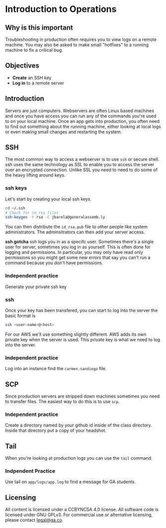 # Introduction to Operations 

## Why is this important
Troubleshooting in production often requires you to view logs on a remote machine. You may also be asked to 
make small "hotfixes" to a running machine to fix a critical bug.
 
## Objectives
* __Create__ an SSH key
* __Log in__ to a remote server 


## Introduction
Servers are just computers. Webservers are often Linux based machines and once you have access you can run 
any of the commands you're used to on your local machine. Once an app gets into production, you often need
 to find out something about the running machine, either looking at local logs or even making small changes 
 and restarting the system.

## SSH 
The most common way to access a webserver is to use ``ssh`` or secure shell. ssh uses the same technology as 
SSL to enable you to access the server over an encrypted connection. Unlike SSL you need to need to do some 
of the heavy lifting around keys.

### ssh keys

Let's start by creating your local ssh keys.

```bash
cd ~/.ssh
# Check for id_rsa files
ssh-keygen -t rsa -C jbarela@generalassemb.ly
```

You can then distribute the ``id_rsa.pub`` file to other people like system administrators. The adminsitrators can then add your server access.


__ssh gotcha__
ssh logs you in as a specifc user. Sometimes there's a single user for server, sometimes you log in as 
yourself. This is often done for logging and permissions. In particular, you may only have read only 
permissions so you might get some new errors that say you can't run a command because you don't have permissions.

### Independent practice
Generate your private ssh key 

### ssh

Once your key has been transfered, you can start to log into the server the basic format is 

```bash
ssh <user-name>@<host>
```

For our AWS we'll use something slightly different. AWS adds its own private key when the server is used. 
This private key is what we need to log into the server. 

### Independent practice
Log into an instance find the ``carmen.sandiego`` file.

## SCP 
Since production servers are stripped down machines sometimes you need to transfer files. The easiest way to 
do this is to use ``scp``.

### Independent practice
Create a directory named by your github id inside of the class directory. Inside that directory put a copy of your headshot.

## Tail
When you're looking at production logs you can use the ``tail`` command.

### Indpendent Practice 
Use tail on ``app/logs/app.log`` to find a message for GA students.

<!-- ## Text Editors

## AWS -->



## Licensing
All content is licensed under a CC­BY­NC­SA 4.0 license.
All software code is licensed under GNU GPLv3. For commercial use or alternative licensing, please contact legal@ga.co.